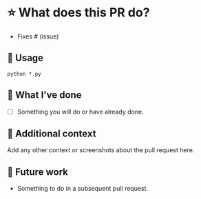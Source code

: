 # ⭐ What does this PR do?

- Fixes # (issue)

## 🔨 Usage

```shell
python *.py
```

## 🚀 What I've done

- [ ] Something you will do or have already done.

## 💬 Additional context

Add any other context or screenshots about the pull request here.

## 🔮 Future work

- Something to do in a subsequent pull request.
